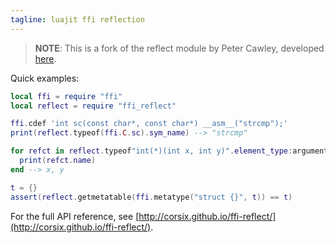 ```yaml
---
tagline: luajit ffi reflection
---
```


> **NOTE**: This is a fork of the reflect module by Peter Cawley, developed [here][reflect site].

Quick examples:
```lua
local ffi = require "ffi"
local reflect = require "ffi_reflect"

ffi.cdef 'int sc(const char*, const char*) __asm__("strcmp");'
print(reflect.typeof(ffi.C.sc).sym_name) --> "strcmp"

for refct in reflect.typeof"int(*)(int x, int y)".element_type:arguments() do
  print(refct.name)
end --> x, y

t = {}
assert(reflect.getmetatable(ffi.metatype("struct {}", t)) == t)
```

For the full API reference, see [http://corsix.github.io/ffi-reflect/](http://corsix.github.io/ffi-reflect/).

[reflect site]: https://github.com/corsix/ffi-reflect
